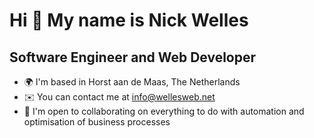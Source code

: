 Hi 👋 My name is Nick Welles
===============================

Software Engineer and Web Developer
-----------------------------------

* 🌍  I'm based in Horst aan de Maas, The Netherlands
* ✉️  You can contact me at [info@wellesweb.net](mailto:info@wellesweb.net)
* 🤝  I'm open to collaborating on everything to do with automation and optimisation of business processes
